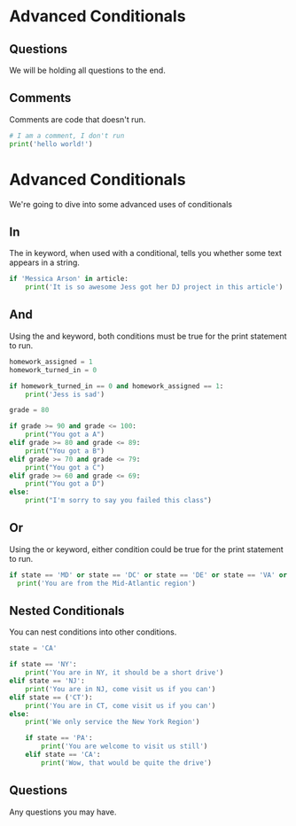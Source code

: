 # Advanced Conditionals

## Questions
We will be holding all questions to the end.

## Comments
Comments are code that doesn't run.

```python
# I am a comment, I don't run
print('hello world!')
```

# Advanced Conditionals
We're going to dive into some advanced uses of conditionals

## In
The in keyword, when used with a conditional, tells you whether some text appears in a string.

```python
if 'Messica Arson' in article:
    print('It is so awesome Jess got her DJ project in this article')
```

## And  
Using the and keyword, both conditions must be true for the print statement to run.

```python
homework_assigned = 1
homework_turned_in = 0

if homework_turned_in == 0 and homework_assigned == 1:
    print('Jess is sad')
```

```python
grade = 80

if grade >= 90 and grade <= 100:
    print("You got a A")
elif grade >= 80 and grade <= 89:
    print("You got a B")
elif grade >= 70 and grade <= 79:
    print("You got a C")
elif grade >= 60 and grade <= 69:
    print("You got a D")
else:
    print("I'm sorry to say you failed this class")
```

## Or
Using the or keyword, either condition could be true for the print statement to run.
```python
if state == 'MD' or state == 'DC' or state == 'DE' or state == 'VA' or state == 'PA':
  print('You are from the Mid-Atlantic region')
```

## Nested Conditionals
You can nest conditions into other conditions.

```python
state = 'CA'

if state == 'NY':
    print('You are in NY, it should be a short drive')
elif state == 'NJ':
    print('You are in NJ, come visit us if you can')
elif state == ('CT'):
    print('You are in CT, come visit us if you can')
else:
    print('We only service the New York Region')

    if state == 'PA':
        print('You are welcome to visit us still')
    elif state == 'CA':
        print('Wow, that would be quite the drive')
```

## Questions
Any questions you may have.
